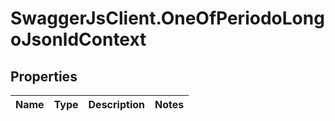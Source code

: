 # SwaggerJsClient.OneOfPeriodoLongoJsonldContext

## Properties

| Name | Type | Description | Notes |
| ---- | ---- | ----------- | ----- |
